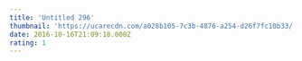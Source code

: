 ```yaml
---
title: 'Untitled 296'
thumbnail: 'https://ucarecdn.com/a028b105-7c3b-4876-a254-d26f7fc10b33/'
date: 2016-10-16T21:09:18.000Z
rating: 1
---
```

